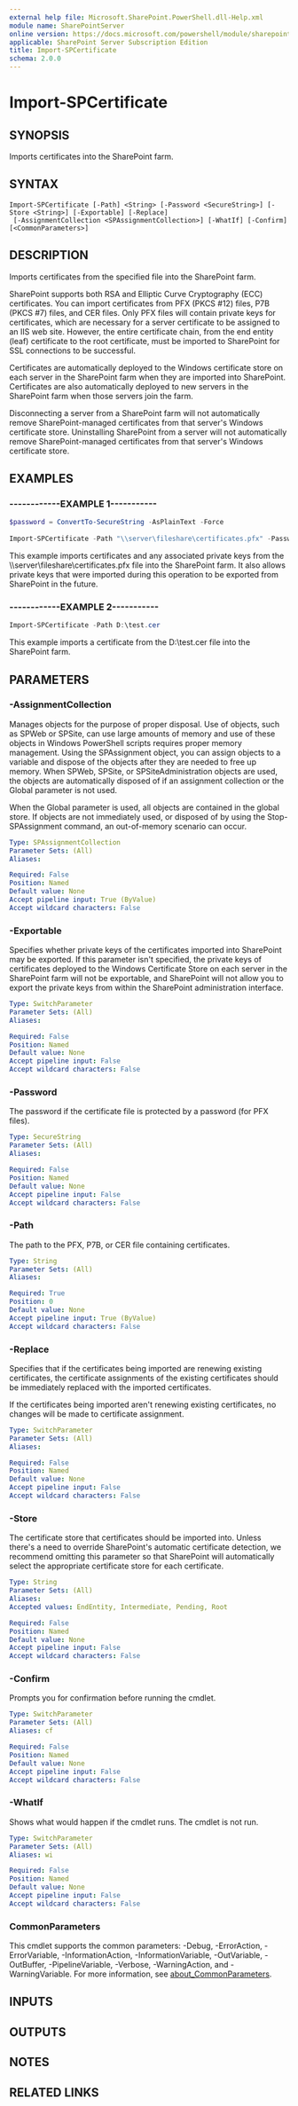 ```yaml
---
external help file: Microsoft.SharePoint.PowerShell.dll-Help.xml
module name: SharePointServer
online version: https://docs.microsoft.com/powershell/module/sharepoint-server/import-spcertificate
applicable: SharePoint Server Subscription Edition
title: Import-SPCertificate
schema: 2.0.0
---
```


# Import-SPCertificate

## SYNOPSIS
Imports certificates into the SharePoint farm.

## SYNTAX

```
Import-SPCertificate [-Path] <String> [-Password <SecureString>] [-Store <String>] [-Exportable] [-Replace]
 [-AssignmentCollection <SPAssignmentCollection>] [-WhatIf] [-Confirm] [<CommonParameters>]
```

## DESCRIPTION
Imports certificates from the specified file into the SharePoint farm.

SharePoint supports both RSA and Elliptic Curve Cryptography (ECC) certificates.
You can import certificates from PFX (PKCS #12) files, P7B (PKCS #7) files, and CER files.
Only PFX files will contain private keys for certificates, which are necessary for a server certificate to be assigned to an IIS web site.
However, the entire certificate chain, from the end entity (leaf) certificate to the root certificate, must be imported to SharePoint for SSL connections to be successful.

Certificates are automatically deployed to the Windows certificate store on each server in the SharePoint farm when they are imported into SharePoint.
Certificates are also automatically deployed to new servers in the SharePoint farm when those servers join the farm.

Disconnecting a server from a SharePoint farm will not automatically remove SharePoint-managed certificates from that server's Windows certificate store.
Uninstalling SharePoint from a server will not automatically remove SharePoint-managed certificates from that server's Windows certificate store.

## EXAMPLES

### ------------EXAMPLE 1-----------
```powershell
$password = ConvertTo-SecureString -AsPlainText -Force 
 
Import-SPCertificate -Path "\\server\fileshare\certificates.pfx" -Password $password -Exportable
```

This example imports certificates and any associated private keys from the \\\\server\fileshare\certificates.pfx file into the SharePoint farm.
It also allows private keys that were imported during this operation to be exported from SharePoint in the future.

### ------------EXAMPLE 2-----------
```powershell
Import-SPCertificate -Path D:\test.cer
```

This example imports a certificate from the D:\test.cer file into the SharePoint farm.

## PARAMETERS

### -AssignmentCollection
Manages objects for the purpose of proper disposal.
Use of objects, such as SPWeb or SPSite, can use large amounts of memory and use of these objects in Windows PowerShell scripts requires proper memory management.
Using the SPAssignment object, you can assign objects to a variable and dispose of the objects after they are needed to free up memory.
When SPWeb, SPSite, or SPSiteAdministration objects are used, the objects are automatically disposed of if an assignment collection or the Global parameter is not used.

When the Global parameter is used, all objects are contained in the global store.
If objects are not immediately used, or disposed of by using the Stop-SPAssignment command, an out-of-memory scenario can occur.

```yaml
Type: SPAssignmentCollection
Parameter Sets: (All)
Aliases:

Required: False
Position: Named
Default value: None
Accept pipeline input: True (ByValue)
Accept wildcard characters: False
```

### -Exportable
Specifies whether private keys of the certificates imported into SharePoint may be exported.
If this parameter isn't specified, the private keys of certificates deployed to the Windows Certificate Store on each server in the SharePoint farm will not be exportable, and SharePoint will not allow you to export the private keys from within the SharePoint administration interface.

```yaml
Type: SwitchParameter
Parameter Sets: (All)
Aliases:

Required: False
Position: Named
Default value: None
Accept pipeline input: False
Accept wildcard characters: False
```

### -Password
The password if the certificate file is protected by a password (for PFX files).

```yaml
Type: SecureString
Parameter Sets: (All)
Aliases:

Required: False
Position: Named
Default value: None
Accept pipeline input: False
Accept wildcard characters: False
```

### -Path
The path to the PFX, P7B, or CER file containing certificates.

```yaml
Type: String
Parameter Sets: (All)
Aliases:

Required: True
Position: 0
Default value: None
Accept pipeline input: True (ByValue)
Accept wildcard characters: False
```

### -Replace
Specifies that if the certificates being imported are renewing existing certificates, the certificate assignments of the existing certificates should be immediately replaced with the imported certificates.

If the certificates being imported aren't renewing existing certificates, no changes will be made to certificate assignment.

```yaml
Type: SwitchParameter
Parameter Sets: (All)
Aliases:

Required: False
Position: Named
Default value: None
Accept pipeline input: False
Accept wildcard characters: False
```

### -Store
The certificate store that certificates should be imported into.
Unless there's a need to override SharePoint's automatic certificate detection, we recommend omitting this parameter so that SharePoint will automatically select the appropriate certificate store for each certificate.

```yaml
Type: String
Parameter Sets: (All)
Aliases:
Accepted values: EndEntity, Intermediate, Pending, Root

Required: False
Position: Named
Default value: None
Accept pipeline input: False
Accept wildcard characters: False
```

### -Confirm
Prompts you for confirmation before running the cmdlet.

```yaml
Type: SwitchParameter
Parameter Sets: (All)
Aliases: cf

Required: False
Position: Named
Default value: None
Accept pipeline input: False
Accept wildcard characters: False
```

### -WhatIf
Shows what would happen if the cmdlet runs.
The cmdlet is not run.

```yaml
Type: SwitchParameter
Parameter Sets: (All)
Aliases: wi

Required: False
Position: Named
Default value: None
Accept pipeline input: False
Accept wildcard characters: False
```

### CommonParameters
This cmdlet supports the common parameters: -Debug, -ErrorAction, -ErrorVariable, -InformationAction, -InformationVariable, -OutVariable, -OutBuffer, -PipelineVariable, -Verbose, -WarningAction, and -WarningVariable. For more information, see [about_CommonParameters](https://go.microsoft.com/fwlink/?LinkID=113216).

## INPUTS

## OUTPUTS

## NOTES

## RELATED LINKS
